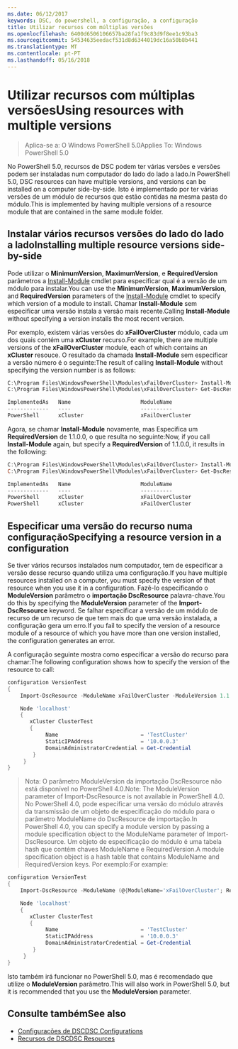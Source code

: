 ```yaml
---
ms.date: 06/12/2017
keywords: DSC, do powershell, a configuração, a configuração
title: Utilizar recursos com múltiplas versões
ms.openlocfilehash: 6400d6506106657ba28fa1f9c83d9f8ee1c93ba3
ms.sourcegitcommit: 54534635eedacf531d8d6344019dc16a50b8b441
ms.translationtype: MT
ms.contentlocale: pt-PT
ms.lasthandoff: 05/16/2018
---
```

# <a name="using-resources-with-multiple-versions"></a><span data-ttu-id="1acbe-103">Utilizar recursos com múltiplas versões</span><span class="sxs-lookup"><span data-stu-id="1acbe-103">Using resources with multiple versions</span></span>

> <span data-ttu-id="1acbe-104">Aplica-se a: O Windows PowerShell 5.0</span><span class="sxs-lookup"><span data-stu-id="1acbe-104">Applies To: Windows PowerShell 5.0</span></span>

<span data-ttu-id="1acbe-105">No PowerShell 5.0, recursos de DSC podem ter várias versões e versões podem ser instaladas num computador do lado do lado a lado.</span><span class="sxs-lookup"><span data-stu-id="1acbe-105">In PowerShell 5.0, DSC resources can have multiple versions, and versions can be installed on a computer side-by-side.</span></span> <span data-ttu-id="1acbe-106">Isto é implementado por ter várias versões de um módulo de recursos que estão contidas na mesma pasta do módulo.</span><span class="sxs-lookup"><span data-stu-id="1acbe-106">This is implemented by having multiple versions of a resource module that are contained in the same module folder.</span></span>

## <a name="installing-multiple-resource-versions-side-by-side"></a><span data-ttu-id="1acbe-107">Instalar vários recursos versões do lado do lado a lado</span><span class="sxs-lookup"><span data-stu-id="1acbe-107">Installing multiple resource versions side-by-side</span></span>

<span data-ttu-id="1acbe-108">Pode utilizar o **MinimumVersion**, **MaximumVersion**, e **RequiredVersion** parâmetros a [Install-Module](https://technet.microsoft.com/library/dn807162.aspx) cmdlet para especificar qual é a versão de um módulo para instalar.</span><span class="sxs-lookup"><span data-stu-id="1acbe-108">You can use the **MinimumVersion**, **MaximumVersion**, and **RequiredVersion** parameters of the [Install-Module](https://technet.microsoft.com/library/dn807162.aspx) cmdlet to specify which version of a module to install.</span></span> <span data-ttu-id="1acbe-109">Chamar **Install-Module** sem especificar uma versão instala a versão mais recente.</span><span class="sxs-lookup"><span data-stu-id="1acbe-109">Calling **Install-Module** without specifying a version installs the most recent version.</span></span>

<span data-ttu-id="1acbe-110">Por exemplo, existem várias versões do **xFailOverCluster** módulo, cada um dos quais contém uma **xCluster** recurso.</span><span class="sxs-lookup"><span data-stu-id="1acbe-110">For example, there are multiple versions of the **xFailOverCluster** module, each of which contains an **xCluster** resouce.</span></span> <span data-ttu-id="1acbe-111">O resultado da chamada **Install-Module** sem especificar a versão número é o seguinte:</span><span class="sxs-lookup"><span data-stu-id="1acbe-111">The result of calling **Install-Module** without specifying the version number is as follows:</span></span>

```powershell
C:\Program Files\WindowsPowerShell\Modules\xFailOverCluster> Install-Module xFailOverCluster
C:\Program Files\WindowsPowerShell\Modules\xFailOverCluster> Get-DscResource xCluster

ImplementedAs   Name                      ModuleName                     Version    Properties
-------------   ----                      ----------                     -------    ----------
PowerShell      xCluster                  xFailOverCluster               1.2.0.0    {DomainAdministratorCredential, ...
```

<span data-ttu-id="1acbe-112">Agora, se chamar **Install-Module** novamente, mas Especifica um **RequiredVersion** de 1.1.0.0, o que resulta no seguinte:</span><span class="sxs-lookup"><span data-stu-id="1acbe-112">Now, if you call **Install-Module** again, but specify a **RequiredVersion** of 1.1.0.0, it results in the following:</span></span>

```powershell
C:\Program Files\WindowsPowerShell\Modules\xFailOverCluster> Install-Module xFailOverCluster -RequiredVersion 1.1
C:\Program Files\WindowsPowerShell\Modules\xFailOverCluster> Get-DscResource xCluster

ImplementedAs   Name                      ModuleName                     Version    Properties
-------------   ----                      ----------                     -------    ----------
PowerShell      xCluster                  xFailOverCluster               1.1        {DomainAdministratorCredential, Name, ...
PowerShell      xCluster                  xFailOverCluster               1.2.0.0    {DomainAdministratorCredential, Name, ...
```

## <a name="specifying-a-resource-version-in-a-configuration"></a><span data-ttu-id="1acbe-113">Especificar uma versão do recurso numa configuração</span><span class="sxs-lookup"><span data-stu-id="1acbe-113">Specifying a resource version in a configuration</span></span>

<span data-ttu-id="1acbe-114">Se tiver vários recursos instalados num computador, tem de especificar a versão desse recurso quando utiliza uma configuração.</span><span class="sxs-lookup"><span data-stu-id="1acbe-114">If you have multiple resources installed on a computer, you must specify the version of that resource when you use it in a configuration.</span></span> <span data-ttu-id="1acbe-115">Fazê-lo especificando o **ModuleVersion** parâmetro o **importação DscResource** palavra-chave.</span><span class="sxs-lookup"><span data-stu-id="1acbe-115">You do this by specifying the **ModuleVersion** parameter of the **Import-DscResource** keyword.</span></span> <span data-ttu-id="1acbe-116">Se falhar especificar a versão de um módulo de recurso de um recurso de que tem mais do que uma versão instalada, a configuração gera um erro.</span><span class="sxs-lookup"><span data-stu-id="1acbe-116">If you fail to specify the version of a resource module of a resource of which you have more than one version installed, the configuration generates an error.</span></span>

<span data-ttu-id="1acbe-117">A configuração seguinte mostra como especificar a versão do recurso para chamar:</span><span class="sxs-lookup"><span data-stu-id="1acbe-117">The following configuration shows how to specify the version of the resource to call:</span></span>

```powershell
configuration VersionTest
{
    Import-DscResource -ModuleName xFailOverCluster -ModuleVersion 1.1

    Node 'localhost'
    {
       xCluster ClusterTest
       {
            Name                          = 'TestCluster'
            StaticIPAddress               = '10.0.0.3'
            DomainAdministratorCredential = Get-Credential
        }
     }
}
```

><span data-ttu-id="1acbe-118">Nota: O parâmetro ModuleVersion da importação DscResource não está disponível no PowerShell 4.0.</span><span class="sxs-lookup"><span data-stu-id="1acbe-118">Note: The ModuleVersion parameter of Import-DscResource is not available in PowerShell 4.0.</span></span> <span data-ttu-id="1acbe-119">No PowerShell 4.0, pode especificar uma versão do módulo através da transmissão de um objeto de especificação do módulo para o parâmetro ModuleName do DscResource de importação.</span><span class="sxs-lookup"><span data-stu-id="1acbe-119">In PowerShell 4.0, you can specify a module version by passing a module specification object to the ModuleName parameter of Import-DscResource.</span></span> <span data-ttu-id="1acbe-120">Um objeto de especificação do módulo é uma tabela hash que contém chaves ModuleName e RequiredVersion.</span><span class="sxs-lookup"><span data-stu-id="1acbe-120">A module specification object is a hash table that contains ModuleName and RequiredVersion  keys.</span></span> <span data-ttu-id="1acbe-121">Por exemplo:</span><span class="sxs-lookup"><span data-stu-id="1acbe-121">For example:</span></span>

```powershell
configuration VersionTest
{
    Import-DscResource -ModuleName (@{ModuleName='xFailOverCluster'; RequiredVersion='1.1'} )

    Node 'localhost'
    {
       xCluster ClusterTest
       {
            Name                          = 'TestCluster'
            StaticIPAddress               = '10.0.0.3'
            DomainAdministratorCredential = Get-Credential
        }
     }
}
```

<span data-ttu-id="1acbe-122">Isto também irá funcionar no PowerShell 5.0, mas é recomendado que utilize o **ModuleVersion** parâmetro.</span><span class="sxs-lookup"><span data-stu-id="1acbe-122">This will also work in PowerShell 5.0, but it is recommended that you use the **ModuleVersion** parameter.</span></span>

## <a name="see-also"></a><span data-ttu-id="1acbe-123">Consulte também</span><span class="sxs-lookup"><span data-stu-id="1acbe-123">See also</span></span>
* [<span data-ttu-id="1acbe-124">Configurações de DSC</span><span class="sxs-lookup"><span data-stu-id="1acbe-124">DSC Configurations</span></span>](configurations.md)
* [<span data-ttu-id="1acbe-125">Recursos de DSC</span><span class="sxs-lookup"><span data-stu-id="1acbe-125">DSC Resources</span></span>](resources.md)